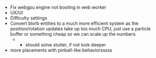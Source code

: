 
- Fix webgpu engine not booting in web worker
- UX/UI
- Difficulty settings
- Convert blorb entities to a much more efficient system as the position/rotation updates take up too much CPU, just use a particle buffer or something cheap so we can scale up the numbers.
   - - should solve stutter, if not look deeper
- more placements with pinball-like behaviorsssss
